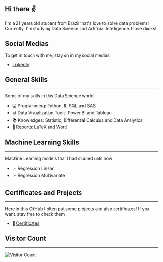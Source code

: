 ## Hi there ✌

I'm a 21 years old student from Brazil that's love to solve data problems! Currently, I'm studying Data Science and Artificial Intelligence. I love ducks! 


## Social Medias 

To get in touch with me, stay on in my social medias
- [LinkedIn](https://www.linkedin.com/in/victor-resende-508b75196/)


## General Skills
_________________________________________________________________________________________________
Some of my skills in this Data Science world
- 💻 Programming: Python, R, SQL and SAS
- 📊 Data Visualization Tools: Power BI and Tableau
- 📚 Knowledges: Statistic, Differential Calculus and Data Analytics
- 📃 Reports: LaTeX and Word


## Machine Learning Skills 
_________________________________________________________________________________________________
Machine Learning models that I had studied until now
- 📈 Regression Linear 
- 📉 Regression Multivariate 


## Certificates and Projects 
_________________________________________________________________________________________________
Here in this GitHub I often put some projects and also certificates! If you want, stay free to check them! 

- 📂 [Certificates](https://github.com/victoresende19/Certificates) 

## Visitor Count
_________________________________________________________________________________________________
![Visitor Count](https://profile-counter.glitch.me/{victoresende19}/count.svg)
